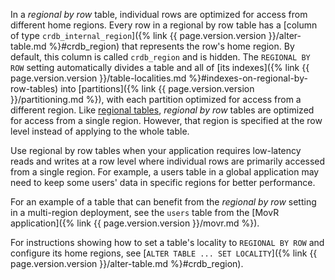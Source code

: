 In a _regional by row_ table, individual rows are optimized for access from different home regions. Every row in a regional by row table has a [column of type `crdb_internal_region`]({% link {{ page.version.version }}/alter-table.md %}#crdb_region) that represents the row's home region. By default, this column is called `crdb_region` and is hidden. The `REGIONAL BY ROW` setting automatically divides a table and all of [its indexes]({% link {{ page.version.version }}/table-localities.md %}#indexes-on-regional-by-row-tables) into [partitions]({% link {{ page.version.version }}/partitioning.md %}), with each partition optimized for access from a different region. Like [regional tables](table-localities.html#regional-tables), _regional by row_ tables are optimized for access from a single region. However, that region is specified at the row level instead of applying to the whole table.

Use regional by row tables when your application requires low-latency reads and writes at a row level where individual rows are primarily accessed from a single region. For example, a users table in a global application may need to keep some users' data in specific regions for better performance.

For an example of a table that can benefit from the _regional by row_ setting in a multi-region deployment, see the `users` table from the [MovR application]({% link {{ page.version.version }}/movr.md %}).

For instructions showing how to set a table's locality to `REGIONAL BY ROW` and configure its home regions, see [`ALTER TABLE ... SET LOCALITY`]({% link {{ page.version.version }}/alter-table.md %}#crdb_region).
